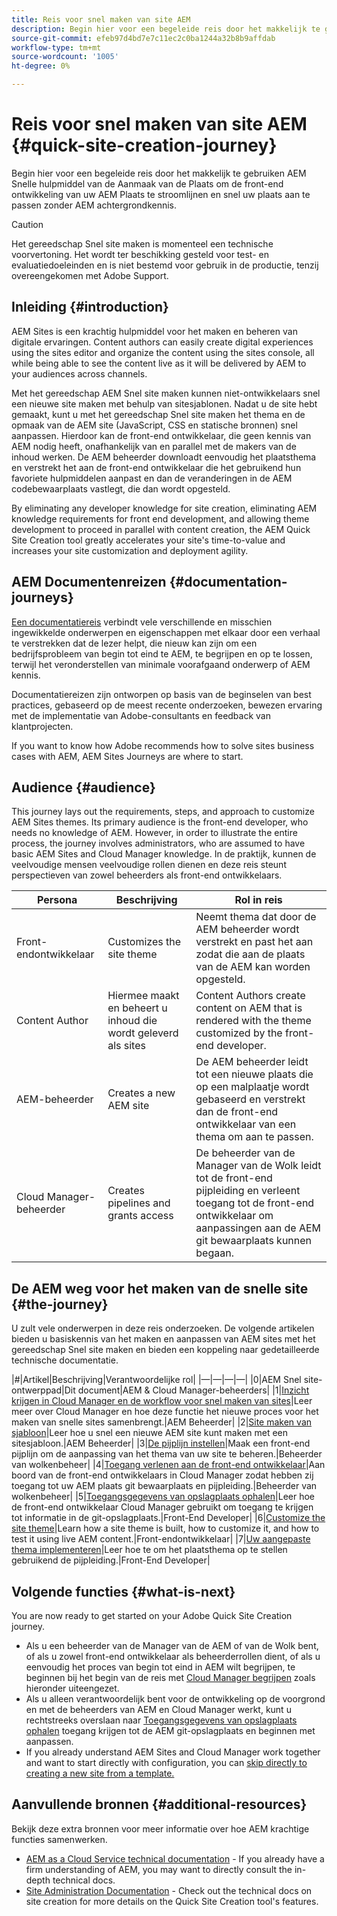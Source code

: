 ```yaml
---
title: Reis voor snel maken van site AEM
description: Begin hier voor een begeleide reis door het makkelijk te gebruiken AEM Snelle hulpmiddel van de Aanmaak van de Plaats om de front-end ontwikkeling van uw AEM Plaats te stroomlijnen en snel uw plaats aan te passen zonder AEM achtergrondkennis.
source-git-commit: efeb97d4bd7e7c11ec2c0ba1244a32b8b9affdab
workflow-type: tm+mt
source-wordcount: '1005'
ht-degree: 0%

---
```



# Reis voor snel maken van site AEM {#quick-site-creation-journey}

Begin hier voor een begeleide reis door het makkelijk te gebruiken AEM Snelle hulpmiddel van de Aanmaak van de Plaats om de front-end ontwikkeling van uw AEM Plaats te stroomlijnen en snel uw plaats aan te passen zonder AEM achtergrondkennis.

>[!CAUTION]
>
>Het gereedschap Snel site maken is momenteel een technische voorvertoning. Het wordt ter beschikking gesteld voor test- en evaluatiedoeleinden en is niet bestemd voor gebruik in de productie, tenzij overeengekomen met Adobe Support.

## Inleiding {#introduction}

AEM Sites is een krachtig hulpmiddel voor het maken en beheren van digitale ervaringen. Content authors can easily create digital experiences using the sites editor and organize the content using the sites console, all while being able to see the content live as it will be delivered by AEM to your audiences across channels.

Met het gereedschap AEM Snel site maken kunnen niet-ontwikkelaars snel een nieuwe site maken met behulp van sitesjablonen. Nadat u de site hebt gemaakt, kunt u met het gereedschap Snel site maken het thema en de opmaak van de AEM site (JavaScript, CSS en statische bronnen) snel aanpassen. Hierdoor kan de front-end ontwikkelaar, die geen kennis van AEM nodig heeft, onafhankelijk van en parallel met de makers van de inhoud werken. De AEM beheerder downloadt eenvoudig het plaatsthema en verstrekt het aan de front-end ontwikkelaar die het gebruikend hun favoriete hulpmiddelen aanpast en dan de veranderingen in de AEM codebewaarplaats vastlegt, die dan wordt opgesteld.

By eliminating any developer knowledge for site creation, eliminating AEM knowledge requirements for front end development, and allowing theme development to proceed in parallel with content creation, the AEM Quick Site Creation tool greatly accelerates your site&#39;s time-to-value and increases your site customization and deployment agility.

## AEM Documentenreizen {#documentation-journeys}

[Een documentatiereis](/help/journey-documentation/home.md) verbindt vele verschillende en misschien ingewikkelde onderwerpen en eigenschappen met elkaar door een verhaal te verstrekken dat de lezer helpt, die nieuw kan zijn om een bedrijfsprobleem van begin tot eind te AEM, te begrijpen en op te lossen, terwijl het veronderstellen van minimale voorafgaand onderwerp of AEM kennis.

Documentatiereizen zijn ontworpen op basis van de beginselen van best practices, gebaseerd op de meest recente onderzoeken, bewezen ervaring met de implementatie van Adobe-consultants en feedback van klantprojecten.

If you want to know how Adobe recommends how to solve sites business cases with AEM, AEM Sites Journeys are where to start.

## Audience {#audience}

This journey lays out the requirements, steps, and approach to customize AEM Sites themes. Its primary audience is the front-end developer, who needs no knowledge of AEM. However, in order to illustrate the entire process, the journey involves administrators, who are assumed to have basic AEM Sites and Cloud Manager knowledge. In de praktijk, kunnen de veelvoudige mensen veelvoudige rollen dienen en deze reis steunt perspectieven van zowel beheerders als front-end ontwikkelaars.

| Persona | Beschrijving | Rol in reis |
|---|---|---|
| Front-endontwikkelaar | Customizes the site theme | Neemt thema dat door de AEM beheerder wordt verstrekt en past het aan zodat die aan de plaats van de AEM kan worden opgesteld. |
| Content Author | Hiermee maakt en beheert u inhoud die wordt geleverd als sites | Content Authors create content on AEM that is rendered with the theme customized by the front-end developer. |
| AEM-beheerder | Creates a new AEM site | De AEM beheerder leidt tot een nieuwe plaats die op een malplaatje wordt gebaseerd en verstrekt dan de front-end ontwikkelaar van een thema om aan te passen. |
| Cloud Manager-beheerder | Creates pipelines and grants access | De beheerder van de Manager van de Wolk leidt tot de front-end pijpleiding en verleent toegang tot de front-end ontwikkelaar om aanpassingen aan de AEM git bewaarplaats kunnen begaan. |

## De AEM weg voor het maken van de snelle site {#the-journey}

U zult vele onderwerpen in deze reis onderzoeken. De volgende artikelen bieden u basiskennis van het maken en aanpassen van AEM sites met het gereedschap Snel site maken en bieden een koppeling naar gedetailleerde technische documentatie.

|#|Artikel|Beschrijving|Verantwoordelijke rol| |—|—|—|—| |0|AEM Snel site-ontwerppad|Dit document|AEM &amp; Cloud Manager-beheerders| |1|[Inzicht krijgen in Cloud Manager en de workflow voor snel maken van sites](cloud-manager.md)|Leer meer over Cloud Manager en hoe deze functie het nieuwe proces voor het maken van snelle sites samenbrengt.|AEM Beheerder| |2|[Site maken van sjabloon](create-site.md)|Leer hoe u snel een nieuwe AEM site kunt maken met een sitesjabloon.|AEM Beheerder| |3|[De pijplijn instellen](pipeline-setup.md)|Maak een front-end pijplijn om de aanpassing van het thema van uw site te beheren.|Beheerder van wolkenbeheer| |4|[Toegang verlenen aan de front-end ontwikkelaar](grant-access.md)|Aan boord van de front-end ontwikkelaars in Cloud Manager zodat hebben zij toegang tot uw AEM plaats git bewaarplaats en pijpleiding.|Beheerder van wolkenbeheer| |5|[Toegangsgegevens van opslagplaats ophalen](retrieve-access.md)|Leer hoe de front-end ontwikkelaar Cloud Manager gebruikt om toegang te krijgen tot informatie in de git-opslagplaats.|Front-End Developer|
|6|[Customize the site theme](customize-theme.md)|Learn how a site theme is built, how to customize it, and how to test it using live AEM content.|Front-endontwikkelaar| |7|[Uw aangepaste thema implementeren](deploy-theme.md)|Leer hoe te om het plaatsthema op te stellen gebruikend de pijpleiding.|Front-End Developer|

## Volgende functies {#what-is-next}

You are now ready to get started on your Adobe Quick Site Creation journey.

* Als u een beheerder van de Manager van de AEM of van de Wolk bent, of als u zowel front-end ontwikkelaar als beheerderrollen dient, of als u eenvoudig het proces van begin tot eind in AEM wilt begrijpen, te beginnen bij het begin van de reis met [Cloud Manager begrijpen](cloud-manager.md) zoals hieronder uiteengezet.
* Als u alleen verantwoordelijk bent voor de ontwikkeling op de voorgrond en met de beheerders van AEM en Cloud Manager werkt, kunt u rechtstreeks overslaan naar [Toegangsgegevens van opslagplaats ophalen](retrieve-access.md) toegang krijgen tot de AEM git-opslagplaats en beginnen met aanpassen.
* If you already understand AEM Sites and Cloud Manager work together and want to start directly with configuration, you can [skip directly to creating a new site from a template.](create-site.md)

## Aanvullende bronnen {#additional-resources}

Bekijk deze extra bronnen voor meer informatie over hoe AEM krachtige functies samenwerken.

* [AEM as a Cloud Service technical documentation](https://experienceleague.adobe.com/docs/experience-manager-cloud-service.html) - If you already have a firm understanding of AEM, you may want to directly consult the in-depth technical docs.
* [Site Administration Documentation](/help/sites-cloud/administering/site-creation/create-site.md) - Check out the technical docs on site creation for more details on the Quick Site Creation tool&#39;s features.
